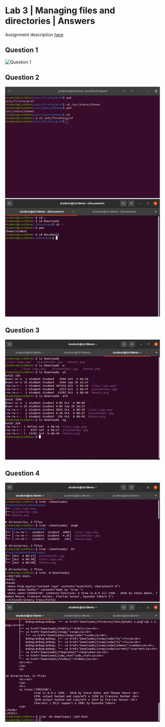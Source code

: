 # Lab 3 | Managing files and directories | Answers
Assignment description [here](https://raw.githubusercontent.com/ra559/cis106/main/labs/lab4.1.md)

## Question 1
![Question 1]()
## Question 2
![Question 2 1-5](/imgs/lab3imgs/lab3Q2%201-5.png)
![Question 2 6-10](/imgs/lab3imgs/lab3Q2%206-10.png)

## Question 3
![Question 3](/imgs/lab3imgs/lab3Q3.png)

## Question 4
![Question 4-1](/imgs/lab3imgs/lab3Q4-1.png)
![Question 4-2](/imgs/lab3imgs/lab3Q4-2.png)